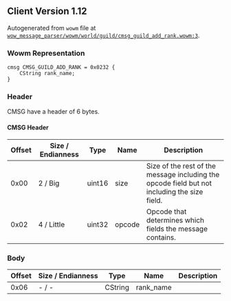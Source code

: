 ## Client Version 1.12

Autogenerated from `wowm` file at [`wow_message_parser/wowm/world/guild/cmsg_guild_add_rank.wowm:3`](https://github.com/gtker/wow_messages/tree/main/wow_message_parser/wowm/world/guild/cmsg_guild_add_rank.wowm#L3).

### Wowm Representation
```rust,ignore
cmsg CMSG_GUILD_ADD_RANK = 0x0232 {
    CString rank_name;
}
```
### Header
CMSG have a header of 6 bytes.

#### CMSG Header
| Offset | Size / Endianness | Type   | Name   | Description |
| ------ | ----------------- | ------ | ------ | ----------- |
| 0x00   | 2 / Big           | uint16 | size   | Size of the rest of the message including the opcode field but not including the size field.|
| 0x02   | 4 / Little        | uint32 | opcode | Opcode that determines which fields the message contains.|
### Body
| Offset | Size / Endianness | Type | Name | Description |
| ------ | ----------------- | ---- | ---- | ----------- |
| 0x06 | - / - | CString | rank_name |  |
